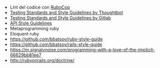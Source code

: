 * Lint del codice con [RuboCop](https://github.com/bbatsov/rubocop)
* [Testing Standards and Style Guidelines by Thoughtbot](https://github.com/thoughtbot/guides/tree/master/style/testing)
* [Testing Standards and Style Guidelines by Gitlab](https://gitlab.com/gitlab-org/gitlab-ce/blob/master/doc/development/testing.md)
* [API Style Guidelines](https://gitlab.com/gitlab-org/gitlab-ce/blob/master/doc/development/api_styleguide.md)
* Metaprogramming ruby
* Eloquent ruby
* https://github.com/bbatsov/ruby-style-guide
* https://github.com/bbatsov/rails-style-guide
* https://m.signalvnoise.com/programming-with-a-love-of-the-implicit-66629bb81ee7
* http://rubyonrails.org/doctrine/
